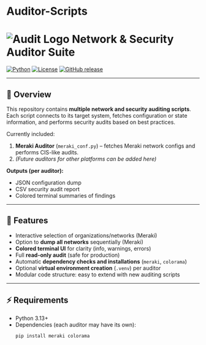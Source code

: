 # Auditor-Scripts
# ![Audit Logo](https://upload.wikimedia.org/wikipedia/commons/1/19/Shield_icon.png) Network & Security Auditor Suite

[![Python](https://img.shields.io/badge/python-3.13-blue.svg)](https://www.python.org/)
[![License](https://img.shields.io/badge/license-MIT-green.svg)](LICENSE)
[![GitHub release](https://img.shields.io/github/release/yourusername/network-auditor-suite.svg)](https://github.com/yourusername/network-auditor-suite/releases)

---

## 🚀 Overview

This repository contains **multiple network and security auditing scripts**.  
Each script connects to its target system, fetches configuration or state information, and performs security audits based on best practices.

Currently included:

1. **Meraki Auditor** (`meraki_conf.py`) – fetches Meraki network configs and performs CIS-like audits.  
2. *(Future auditors for other platforms can be added here)*

**Outputs (per auditor):**  
- JSON configuration dump  
- CSV security audit report  
- Colored terminal summaries of findings  

---

## 🎨 Features

- Interactive selection of organizations/networks (Meraki)  
- Option to **dump all networks** sequentially (Meraki)  
- **Colored terminal UI** for clarity (info, warnings, errors)  
- Full **read-only audit** (safe for production)  
- Automatic **dependency checks and installations** (`meraki`, `colorama`)  
- Optional **virtual environment creation** (`.venv`) per auditor  
- Modular code structure: easy to extend with new auditing scripts  

---

## ⚡ Requirements

- Python 3.13+  
- Dependencies (each auditor may have its own):
  ```bash
  pip install meraki colorama
